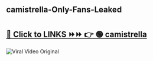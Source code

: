 
 ## camistrella-Only-Fans-Leaked

# <h2><a href="https://clipsfans.com/camistrella&ref=git">🔗 Click to LINKS ⏩⏩ 👉 🟢 camistrella </a></h2>

<a href="https://clipsfans.com/camistrella&ref=git" rel="nofollow" data-target="animated-image.originalLink"><img src="https://i.ibb.co.com/xMMVF88/686577567.gif" alt="Viral Video Original" style="max-width: 100%; display: inline-block;" data-target="animated-image.originalImage"></a>
